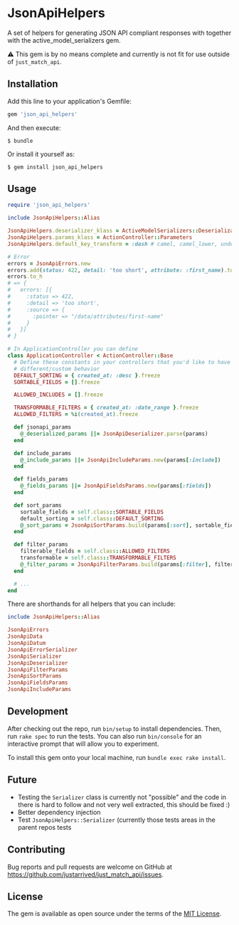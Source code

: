 # JsonApiHelpers

A set of helpers for generating JSON API compliant responses with together with the active_model_serializers gem.

:warning: This gem is by no means complete and currently is not fit for use outside of `just_match_api`.

## Installation

Add this line to your application's Gemfile:

```ruby
gem 'json_api_helpers'
```

And then execute:

    $ bundle

Or install it yourself as:

    $ gem install json_api_helpers

## Usage

```ruby
require 'json_api_helpers'

include JsonApiHelpers::Alias

JsonApiHelpers.deserializer_klass = ActiveModelSerializers::Deserialization
JsonApiHelpers.params_klass = ActionController::Parameters
JsonApiHelpers.default_key_transform = :dash # camel, camel_lower, underscore, unaltered

# Error
errors = JsonApiErrors.new
errors.add(status: 422, detail: 'too short', attribute: :first_name).to_h
errors.to_h
# => {
#   errors: [{
#     :status => 422,
#     :detail => 'too short',
#     :source => {
#       :pointer => "/data/attributes/first-name"
#     }
#   }]
# }

# In ApplicationController you can define
class ApplicationController < ActionController::Base
  # Define these constants in your controllers that you'd like to have
  # different/custom behavior
  DEFAULT_SORTING = { created_at: :desc }.freeze
  SORTABLE_FIELDS = [].freeze

  ALLOWED_INCLUDES = [].freeze

  TRANSFORMABLE_FILTERS = { created_at: :date_range }.freeze
  ALLOWED_FILTERS = %i(created_at).freeze

  def jsonapi_params
    @_deserialized_params ||= JsonApiDeserializer.parse(params)
  end

  def include_params
    @_include_params ||= JsonApiIncludeParams.new(params[:include])
  end

  def fields_params
    @_fields_params ||= JsonApiFieldsParams.new(params[:fields])
  end

  def sort_params
    sortable_fields = self.class::SORTABLE_FIELDS
    default_sorting = self.class::DEFAULT_SORTING
    @_sort_params = JsonApiSortParams.build(params[:sort], sortable_fields, default_sorting)
  end

  def filter_params
    filterable_fields = self.class::ALLOWED_FILTERS
    transformable = self.class::TRANSFORMABLE_FILTERS
    @_filter_params = JsonApiFilterParams.build(params[:filter], filterable_fields, transformable)
  end

  # ...
end
```

There are shorthands for all helpers that you can include:

```ruby
include JsonApiHelpers::Alias

JsonApiErrors
JsonApiData
JsonApiDatum
JsonApiErrorSerializer
JsonApiSerializer
JsonApiDeserializer
JsonApiFilterParams
JsonApiSortParams
JsonApiFieldsParams
JsonApiIncludeParams
```

## Development

After checking out the repo, run `bin/setup` to install dependencies. Then, run `rake spec` to run the tests. You can also run `bin/console` for an interactive prompt that will allow you to experiment.

To install this gem onto your local machine, run `bundle exec rake install`.

## Future

* Testing the `Serializer` class is currently not "possible" and the code in there is hard to follow and not very well extracted, this should be fixed :)
* Better dependency injection
* Test `JsonApiHelpers::Serializer` (currently those tests areas in the parent repos tests

## Contributing

Bug reports and pull requests are welcome on GitHub at https://github.com/justarrived/just_match_api/issues.

## License

The gem is available as open source under the terms of the [MIT License](http://opensource.org/licenses/MIT).
